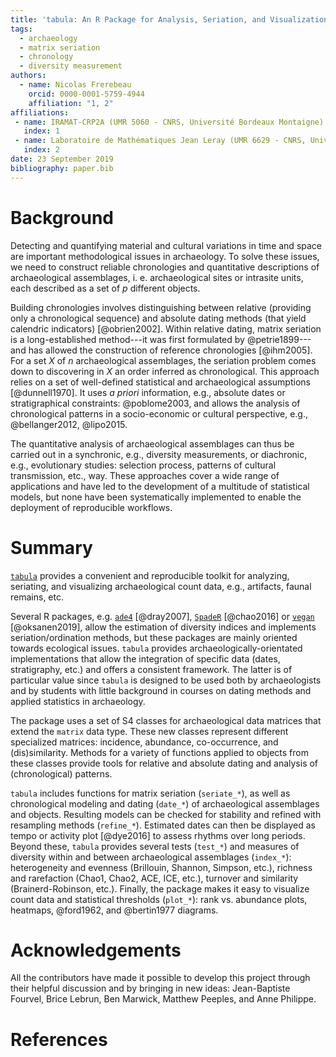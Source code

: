 ```yaml
---
title: 'tabula: An R Package for Analysis, Seriation, and Visualization of Archaeological Count Data'
tags:
  - archaeology
  - matrix seriation
  - chronology
  - diversity measurement
authors:
  - name: Nicolas Frerebeau
    orcid: 0000-0001-5759-4944
    affiliation: "1, 2"
affiliations:
 - name: IRAMAT-CRP2A (UMR 5060 - CNRS, Université Bordeaux Montaigne)
   index: 1
 - name: Laboratoire de Mathématiques Jean Leray (UMR 6629 - CNRS, Université de Nantes)
   index: 2
date: 23 September 2019
bibliography: paper.bib
---
```


# Background

Detecting and quantifying material and cultural variations in time and space are important methodological issues in archaeology. To solve these issues, we need to construct reliable chronologies and quantitative descriptions of archaeological assemblages, i. e. archaeological sites or intrasite units, each described as a set of $p$ different objects.

Building chronologies involves distinguishing between relative (providing only a chronological sequence) and absolute dating methods (that yield calendric indicators) [@obrien2002]. Within relative dating, matrix seriation is a long-established method---it was first formulated by @petrie1899---and has allowed the construction of reference chronologies [@ihm2005]. For a set $X$ of $n$ archaeological assemblages, the seriation problem comes down to discovering in $X$ an order inferred as chronological. This approach relies on a set of well-defined statistical and archaeological assumptions [@dunnell1970]. It uses *a priori* information, e.g., absolute dates or stratigraphical constraints: @poblome2003, and allows the analysis of chronological patterns in a socio-economic or cultural perspective, e.g., @bellanger2012, @lipo2015.

The quantitative analysis of archaeological assemblages can thus be carried out in a synchronic, e.g., diversity measurements, or diachronic, e.g., evolutionary studies: selection process, patterns of cultural transmission, etc., way. These approaches cover a wide range of applications and have led to the development of a multitude of statistical models, but none have been systematically implemented to enable the deployment of reproducible workflows.

# Summary

[`tabula`](https://CRAN.R-project.org/package=tabula) provides a convenient and reproducible toolkit for analyzing, seriating, and visualizing archaeological count data, e.g., artifacts, faunal remains, etc. 

Several R packages, e.g. [`ade4`](https://CRAN.R-project.org/package=ade4) [@dray2007], [`SpadeR`](https://CRAN.R-project.org/package=SpadeR) [@chao2016] or [`vegan`](https://CRAN.R-project.org/package=vegan) [@oksanen2019], allow the estimation of diversity indices and implements seriation/ordination methods, but these packages are mainly oriented towards ecological issues. `tabula` provides archaeologically-orientated implementations that allow the integration of specific data (dates, stratigraphy, etc.) and
offers a consistent framework. The latter is of particular value since `tabula` is designed to be used both by archaeologists and by students with little background in courses on dating methods and applied statistics in archaeology.

The package uses a set of S4 classes for archaeological data matrices that extend the `matrix` data type. These new classes represent different specialized matrices: incidence, abundance, co-occurrence, and (dis)similarity. Methods for a variety of functions applied to objects from these classes provide tools for relative and absolute dating and analysis of (chronological) patterns.

`tabula` includes functions for matrix seriation (`seriate_*`), as well as chronological modeling and dating (`date_*`) of archaeological assemblages and objects. Resulting models can be checked for stability and refined with resampling methods (`refine_*`). Estimated dates can then be displayed as tempo or activity plot [@dye2016] to assess rhythms over long periods. Beyond these, `tabula` provides several tests (`test_*`) and measures of diversity within and between archaeological assemblages (`index_*`): heterogeneity and evenness (Brillouin, Shannon, Simpson, etc.), richness and rarefaction (Chao1, Chao2, ACE, ICE, etc.), turnover and similarity (Brainerd-Robinson, etc.). Finally, the package makes it easy to visualize count data and statistical thresholds (`plot_*`): rank vs. abundance plots, heatmaps, @ford1962, and @bertin1977 diagrams.

# Acknowledgements
All the contributors have made it possible to develop this project through their helpful discussion and by bringing in new ideas: Jean-Baptiste Fourvel, Brice Lebrun, Ben Marwick, Matthew Peeples, and Anne Philippe.

# References
